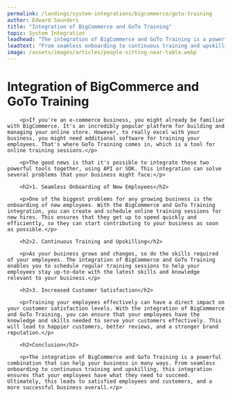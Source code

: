 ```yaml
---
permalink: /landings/system-integrations/bigcommerce/goto-training
author: Edward Saunders
title: "Integration of BigCommerce and GoTo Training"
topic: System Integration
leadhead: "The integration of BigCommerce and GoTo Training is a powerful combination that can help your business in many ways"
leadtext: "From seamless onboarding to continuous training and upskilling, this integration ensures that your employees have what they need to succeed. Ultimately, this leads to satisfied employees and customers, and a more successful business overall."
image: /assets/images/articles/people-sitting-near-table.webp
---
```

<div class="arttext">    	
    	<h1>Integration of BigCommerce and GoTo Training</h1>
    	
    	<p>If you're an e-commerce business, you might already be familiar with BigCommerce. It's an incredibly popular platform for building and managing your online store. However, to really excel with your business, you might need additional software for training your employees. That's where GoTo Training comes in, which is a tool for online training sessions.</p>
    	
    	<p>The good news is that it's possible to integrate these two powerful tools together, using API or SDK. This integration can solve several problems that your business might face:</p>
    	
    	<h2>1. Seamless Onboarding of New Employees</h2>
    	
    	<p>One of the biggest problems for any growing business is the onboarding of new employees. With the BigCommerce and GoTo Training integration, you can create and schedule online training sessions for new hires. This ensures that they get up to speed quickly and efficiently, so they can start contributing to your business as soon as possible.</p>
    	
    	<h2>2. Continuous Training and Upskilling</h2>
    	
    	<p>As your business grows and changes, so do the skills required of your employees. The integration of BigCommerce and GoTo Training enables you to schedule regular training sessions to help your employees stay up-to-date with the latest skills and knowledge relevant to your business.</p>
    	
    	<h2>3. Increased Customer Satisfaction</h2>
    	
    	<p>Training your employees effectively can have a direct impact on your customer satisfaction levels. With the integration of BigCommerce and GoTo Training, you can ensure that your employees have the knowledge and skills needed to serve your customers effectively. This will lead to happier customers, better reviews, and a stronger brand reputation.</p>
    	
    	<h2>Conclusion</h2>
    	
    	<p>The integration of BigCommerce and GoTo Training is a powerful combination that can help your business in many ways. From seamless onboarding to continuous training and upskilling, this integration ensures that your employees have what they need to succeed. Ultimately, this leads to satisfied employees and customers, and a more successful business overall.</p>
    	
</div>